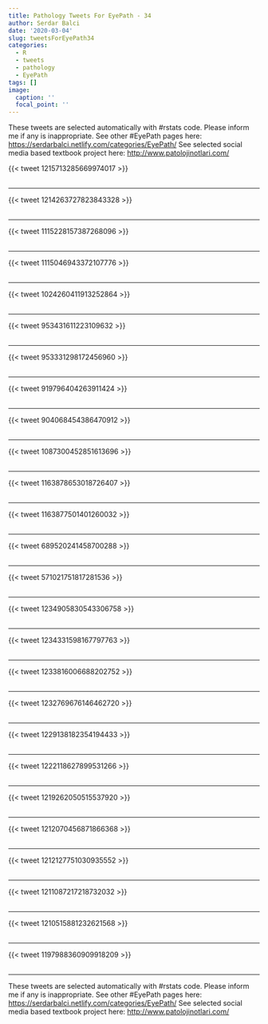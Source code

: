 ```yaml
---
title: Pathology Tweets For EyePath - 34
author: Serdar Balci
date: '2020-03-04'
slug: tweetsForEyePath34
categories:
  - R
  - tweets
  - pathology
  - EyePath
tags: []
image:
  caption: ''
  focal_point: ''
---
```



These tweets are selected automatically with #rstats code. Please inform me if any is inappropriate.
See other #EyePath pages here: https://serdarbalci.netlify.com/categories/EyePath/ 
See selected social media based textbook project here: http://www.patolojinotlari.com/

{{< tweet 1215713285669974017 >}}
<br>
<br>
<hr>
{{< tweet 1214263727823843328 >}}
<br>
<br>
<hr>
{{< tweet 1115228157387268096 >}}
<br>
<br>
<hr>
{{< tweet 1115046943372107776 >}}
<br>
<br>
<hr>
{{< tweet 1024260411913252864 >}}
<br>
<br>
<hr>
{{< tweet 953431611223109632 >}}
<br>
<br>
<hr>
{{< tweet 953331298172456960 >}}
<br>
<br>
<hr>
{{< tweet 919796404263911424 >}}
<br>
<br>
<hr>
{{< tweet 904068454386470912 >}}
<br>
<br>
<hr>
{{< tweet 1087300452851613696 >}}
<br>
<br>
<hr>
{{< tweet 1163878653018726407 >}}
<br>
<br>
<hr>
{{< tweet 1163877501401260032 >}}
<br>
<br>
<hr>
{{< tweet 689520241458700288 >}}
<br>
<br>
<hr>
{{< tweet 571021751817281536 >}}
<br>
<br>
<hr>
{{< tweet 1234905830543306758 >}}
<br>
<br>
<hr>
{{< tweet 1234331598167797763 >}}
<br>
<br>
<hr>
{{< tweet 1233816006688202752 >}}
<br>
<br>
<hr>
{{< tweet 1232769676146462720 >}}
<br>
<br>
<hr>
{{< tweet 1229138182354194433 >}}
<br>
<br>
<hr>
{{< tweet 1222118627899531266 >}}
<br>
<br>
<hr>
{{< tweet 1219262050515537920 >}}
<br>
<br>
<hr>
{{< tweet 1212070456871866368 >}}
<br>
<br>
<hr>
{{< tweet 1212127751030935552 >}}
<br>
<br>
<hr>
{{< tweet 1211087217218732032 >}}
<br>
<br>
<hr>
{{< tweet 1210515881232621568 >}}
<br>
<br>
<hr>
{{< tweet 1197988360909918209 >}}
<br>
<br>
<hr>


These tweets are selected automatically with #rstats code. Please inform me if any is inappropriate.
See other #EyePath pages here: https://serdarbalci.netlify.com/categories/EyePath/ 
See selected social media based textbook project here: http://www.patolojinotlari.com/
